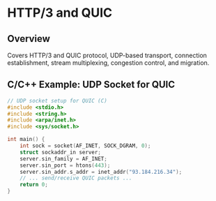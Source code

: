 # HTTP/3 and QUIC

## Overview
Covers HTTP/3 and QUIC protocol, UDP-based transport, connection establishment, stream multiplexing, congestion control, and migration.

## C/C++ Example: UDP Socket for QUIC
```c
// UDP socket setup for QUIC (C)
#include <stdio.h>
#include <string.h>
#include <arpa/inet.h>
#include <sys/socket.h>

int main() {
    int sock = socket(AF_INET, SOCK_DGRAM, 0);
    struct sockaddr_in server;
    server.sin_family = AF_INET;
    server.sin_port = htons(443);
    server.sin_addr.s_addr = inet_addr("93.184.216.34");
    // ... send/receive QUIC packets ...
    return 0;
}
```
